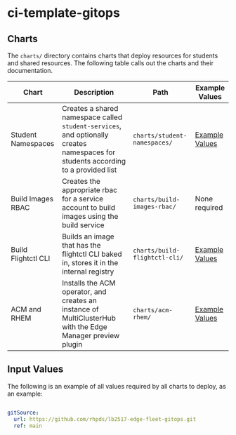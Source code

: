 # ci-template-gitops

## Charts
The `charts/` directory contains charts that deploy resources for students and shared resources. The following table calls out the charts and their documentation.

| Chart | Description | Path | Example Values |
| --- | --- | --- | --- |
| Student Namespaces | Creates a shared namespace called `student-services`, and optionally creates namespaces for students according to a provided list | `charts/student-namespaces/` | [Example Values](./charts/student-namespaces/example-values.yaml) |
| Build Images RBAC | Creates the appropriate rbac for a service account to build images using the build service | `charts/build-images-rbac/` | None required |
| Build Flightctl CLI | Builds an image that has the flightctl CLI baked in, stores it in the internal registry | `charts/build-flightctl-cli/` | [Example Values](./charts/build-flightctl-cli/example-values.yaml) |
| ACM and RHEM | Installs the ACM operator, and creates an instance of MultiClusterHub with the Edge Manager preview plugin | `charts/acm-rhem/` | [Example Values](./charts/acm-rhem/example-values.yaml) |


## Input Values
The following is an example of all values required by all charts to deploy, as an example:
```yaml

gitSource:
  url: https://github.com/rhpds/lb2517-edge-fleet-gitops.git
  ref: main

```